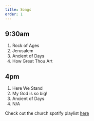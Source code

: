 ```yaml
---
title: Songs
order: 1
---
```


## 9:30am 
1. Rock of Ages 
2. Jerusalem
3. Ancient of Days
4. How Great Thou Art

## 4pm 
1. Here We Stand
2. My God is so big!
3. Ancient of Days
4. N/A

Check out the church spotify playlist [here](https://open.spotify.com/playlist/3gh0ZKXkJBDbNEnZqJJDXj?si=0908aa3f87544643)

